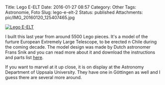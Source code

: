 Title: Lego E-ELT
Date: 2016-01-27 08:57
Category: Other
Tags: Astronomie, Foto
Slug: lego-e-elt-2
Status: published
Attachments: pic/IMG_20160120_125407465.jpg

[![Lego
E-ELT](/pic/IMG_20160120_125407465-890x1024.jpg)](/pic/IMG_20160120_125407465.jpg)

I built this last year from around 5500 Lego pieces. It's a model of the
furture European Extremely Large Telescope, to be erected n Chile during
the coming decade. The model design was made by Dutch astronomer Frans
Snik and you can read more about it and download the instructions and
parts list
[here](http://www.eso.org/public/sweden/announcements/ann14071/).

If you want to marvel at it up close, it is on display at the Astronomy
Department of Uppsala University. They have one in Göttingen as well and
I guess there are several more around.

